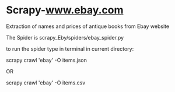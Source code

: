 # Scrapy-www.ebay.com
Extraction of names and prices of  antique books from Ebay website


The Spider is scrapy_Eby/spiders/ebay_spider.py

to run the spider type in terminal in current directory:

scrapy crawl 'ebay' -O items.json

OR

scrapy crawl 'ebay' -O items.csv
